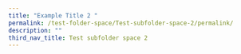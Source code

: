 ```yaml
---
title: "Example Title 2 "
permalink: /test-folder-space/Test-subfolder-space-2/permalink/
description: ""
third_nav_title: Test subfolder space 2
---
```

